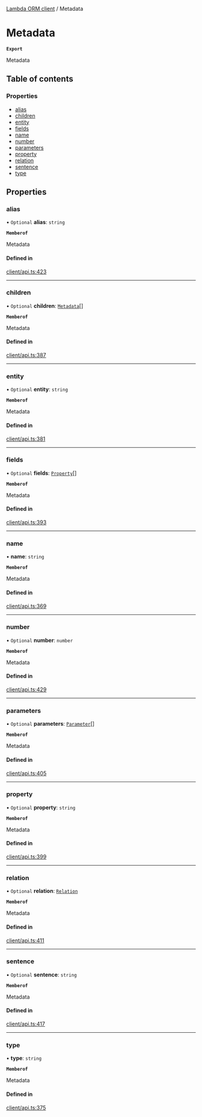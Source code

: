 [Lambda ORM client](../README.md) / Metadata

# Metadata

**`Export`**

Metadata

## Table of contents

### Properties

- [alias](Metadata.md#alias)
- [children](Metadata.md#children)
- [entity](Metadata.md#entity)
- [fields](Metadata.md#fields)
- [name](Metadata.md#name)
- [number](Metadata.md#number)
- [parameters](Metadata.md#parameters)
- [property](Metadata.md#property)
- [relation](Metadata.md#relation)
- [sentence](Metadata.md#sentence)
- [type](Metadata.md#type)

## Properties

### alias

• `Optional` **alias**: `string`

**`Memberof`**

Metadata

#### Defined in

[client/api.ts:423](https://github.com/FlavioLionelRita/lambdaorm-client-node/blob/521cb11/src/lib/client/api.ts#L423)

___

### children

• `Optional` **children**: [`Metadata`](Metadata.md)[]

**`Memberof`**

Metadata

#### Defined in

[client/api.ts:387](https://github.com/FlavioLionelRita/lambdaorm-client-node/blob/521cb11/src/lib/client/api.ts#L387)

___

### entity

• `Optional` **entity**: `string`

**`Memberof`**

Metadata

#### Defined in

[client/api.ts:381](https://github.com/FlavioLionelRita/lambdaorm-client-node/blob/521cb11/src/lib/client/api.ts#L381)

___

### fields

• `Optional` **fields**: [`Property`](Property.md)[]

**`Memberof`**

Metadata

#### Defined in

[client/api.ts:393](https://github.com/FlavioLionelRita/lambdaorm-client-node/blob/521cb11/src/lib/client/api.ts#L393)

___

### name

• **name**: `string`

**`Memberof`**

Metadata

#### Defined in

[client/api.ts:369](https://github.com/FlavioLionelRita/lambdaorm-client-node/blob/521cb11/src/lib/client/api.ts#L369)

___

### number

• `Optional` **number**: `number`

**`Memberof`**

Metadata

#### Defined in

[client/api.ts:429](https://github.com/FlavioLionelRita/lambdaorm-client-node/blob/521cb11/src/lib/client/api.ts#L429)

___

### parameters

• `Optional` **parameters**: [`Parameter`](Parameter.md)[]

**`Memberof`**

Metadata

#### Defined in

[client/api.ts:405](https://github.com/FlavioLionelRita/lambdaorm-client-node/blob/521cb11/src/lib/client/api.ts#L405)

___

### property

• `Optional` **property**: `string`

**`Memberof`**

Metadata

#### Defined in

[client/api.ts:399](https://github.com/FlavioLionelRita/lambdaorm-client-node/blob/521cb11/src/lib/client/api.ts#L399)

___

### relation

• `Optional` **relation**: [`Relation`](Relation.md)

**`Memberof`**

Metadata

#### Defined in

[client/api.ts:411](https://github.com/FlavioLionelRita/lambdaorm-client-node/blob/521cb11/src/lib/client/api.ts#L411)

___

### sentence

• `Optional` **sentence**: `string`

**`Memberof`**

Metadata

#### Defined in

[client/api.ts:417](https://github.com/FlavioLionelRita/lambdaorm-client-node/blob/521cb11/src/lib/client/api.ts#L417)

___

### type

• **type**: `string`

**`Memberof`**

Metadata

#### Defined in

[client/api.ts:375](https://github.com/FlavioLionelRita/lambdaorm-client-node/blob/521cb11/src/lib/client/api.ts#L375)
